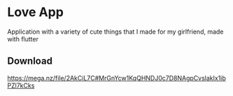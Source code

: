 # Love App
Application with a variety of cute things that I made for my girlfriend, made with flutter

 ## Download
https://mega.nz/file/2AkCiL7C#MrGnYcw1KqQHNDJ0c7D8NAgpCvslakIx1ibPZl7kCks
